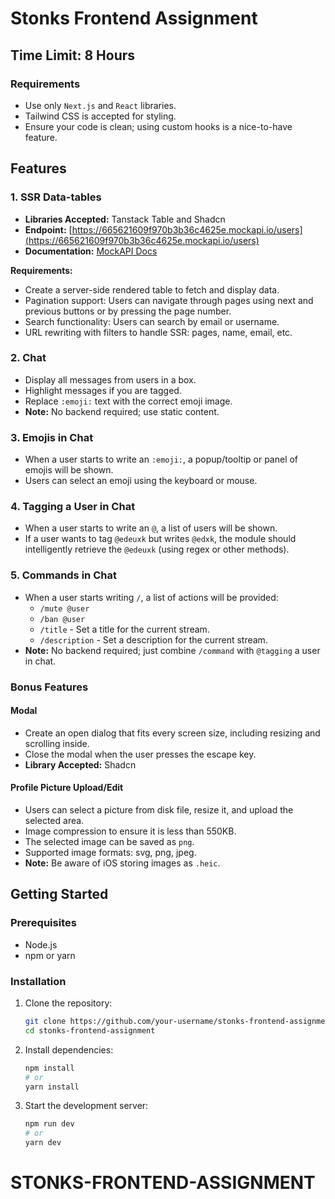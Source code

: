 # Stonks Frontend Assignment

## Time Limit: 8 Hours

### Requirements

- Use only `Next.js` and `React` libraries.
- Tailwind CSS is accepted for styling.
- Ensure your code is clean; using custom hooks is a nice-to-have feature.

## Features

### 1. SSR Data-tables
- **Libraries Accepted:** Tanstack Table and Shadcn
- **Endpoint:** [https://665621609f970b3b36c4625e.mockapi.io/users](https://665621609f970b3b36c4625e.mockapi.io/users)
- **Documentation:** [MockAPI Docs](https://github.com/mockapi-io/docs/wiki)

**Requirements:**
- Create a server-side rendered table to fetch and display data.
- Pagination support: Users can navigate through pages using next and previous buttons or by pressing the page number.
- Search functionality: Users can search by email or username.
- URL rewriting with filters to handle SSR: pages, name, email, etc.

### 2. Chat
- Display all messages from users in a box.
- Highlight messages if you are tagged.
- Replace `:emoji:` text with the correct emoji image.
- **Note:** No backend required; use static content.

### 3. Emojis in Chat
- When a user starts to write an `:emoji:`, a popup/tooltip or panel of emojis will be shown.
- Users can select an emoji using the keyboard or mouse.

### 4. Tagging a User in Chat
- When a user starts to write an `@`, a list of users will be shown.
- If a user wants to tag `@edeuxk` but writes `@edxk`, the module should intelligently retrieve the `@edeuxk` (using regex or other methods).

### 5. Commands in Chat
- When a user starts writing `/`, a list of actions will be provided:
  - `/mute @user`
  - `/ban @user`
  - `/title` - Set a title for the current stream.
  - `/description` - Set a description for the current stream.
- **Note:** No backend required; just combine `/command` with `@tagging` a user in chat.

### Bonus Features

#### Modal
- Create an open dialog that fits every screen size, including resizing and scrolling inside.
- Close the modal when the user presses the escape key.
- **Library Accepted:** Shadcn

#### Profile Picture Upload/Edit
- Users can select a picture from disk file, resize it, and upload the selected area.
- Image compression to ensure it is less than 550KB.
- The selected image can be saved as `png`.
- Supported image formats: svg, png, jpeg.
- **Note:** Be aware of iOS storing images as `.heic`.

## Getting Started

### Prerequisites

- Node.js
- npm or yarn

### Installation

1. Clone the repository:
    ```bash
    git clone https://github.com/your-username/stonks-frontend-assignment.git
    cd stonks-frontend-assignment
    ```

2. Install dependencies:
    ```bash
    npm install
    # or
    yarn install
    ```

3. Start the development server:
    ```bash
    npm run dev
    # or
    yarn dev
    ```


# STONKS-FRONTEND-ASSIGNMENT
